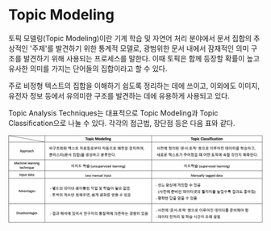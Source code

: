 # Topic Modeling

토픽 모델링\(Topic Modeling\)이란 기계 학습 및 자연어 처리 분야에서 문서 집합의 추상적인 '주제'를 발견하기 위한 통계적 모델로, 광범위한 문서 내에서 잠재적인 의미 구조를 발견하기 위해 사용되는 프로세스를 말한다. 이때 토픽은 함께 등장할 확률이 높고 유사한 의미를 가지는 단어들의 집합이라고 할 수 있다.

주로 비정형 텍스트의 집합을 이해하기 쉽도록 정리하는 데에 쓰이고, 이외에도 이미지, 유전자 정보 등에서 유의미한 구조를 발견하는 데에 유용하게 사용되고 있다.

Topic Analysis Techniques는 대표적으로 Topic Modeling과 Topic Classification으로 나눌 수 있다. 각각의 접근법, 장단점 등은 다음 표와 같다.

![Topic Modeling vs Topic Classification](../.gitbook/assets/topicmodeling_classification.png)



